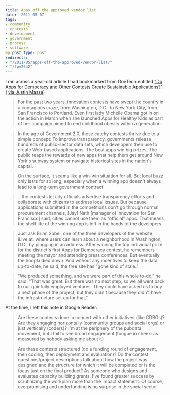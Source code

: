 ```yaml
---
title: Apps off the approved vendor list
date: '2011-05-07'
tags:
- community
- contests
- development
- government
- process
- software
wp:post_type: post
redirects:
- "/2011/05/apps-off-the-approved-vendor-list/"
- "/?p=2642"
---
```


I ran across a year-old article I had bookmarked from GovTech entitled ["Do Apps for Democracy and Other Contests Create Sustainable Applications?"](http://www.govtech.com/e-government/Do-Apps-for-Democracy-and-Other.html?id=765522&story_pg=1&full=1) ( [via Justin Massa](http://www.justinmassa.com/))

> For the past two years, innovation contests have swept the country in a contagious craze, from Washington, D.C., to New York City, from San Francisco to Portland. Even first lady Michelle Obama got in on the action in March when she launched Apps for Healthy Kids as part of her campaign aimed to end childhood obesity within a generation.

>

> In the age of Government 2.0, these catchy contests thrive due to a simple concept: To improve transparency, governments release hundreds of public-sector data sets, which developers then use to create Web-based applications. The best apps win big prizes. The public reaps the rewards of new apps that help them get around New York's subway system or navigate historical sites in the nation's capital.

>

> On the surface, it seems like a win-win situation for all. But local buzz only lasts for so long, especially when a winning app doesn't always lead to a long-term government contract.

>

> ...the contests let city officials advertise transparency efforts and collaborate with citizens to address local issues. But because applications submitted in the competitions don't go through normal procurement channels, [Jay] Nath [manager of innovation for San Francisco] said, cities cannot use them as "official" apps. That means the shelf life of the winning app is left in the hands of the developers.

>

> Just ask Brian Sobel, one of the three developers of the website iLive.at, where users can learn about a neighborhood in Washington, D.C., by plugging in an address. After winning the top individual prize for the district's first Apps for Democracy contest, he remembers meeting the mayor and attending press conferences. But eventually the hoopla died down. And without any incentives to keep the data up-to-date, he said, the free site has "gone kind of stale."

>

> "We produced something, and we were part of this whole to-do," he said. "That was great. But there was no next step, so we all went back to our gainfully employed ventures. They could have asked us to buy a next phase of the project, but they didn't because they didn't have the infrastructure set up for that."

At the time, I left this note in Google Reader:

> Are these contests done in concert with other initiatives (like CDBGs)? Are they engaging horizontally (community groups and social orgs) or just vertically (coders)? I'm at the periphery of the pubdata movement, but I fail to see broad engagement (tongue in cheek: as measured by nobody asking me about it)

>

> Are these contests structured (do a funding round of engagement, then coding, then deployment and evaluation)? Do the contest questions/project descriptions talk about how the project was designed and the structure for which it will be completed or is the focus just on the final product? As someone who designs and evaluates capacity building grants, I've found greater success by scrutinizing the workplan more than the impact statement. Of course, overpromising and underfunding is no surprise in the social sector.

 
